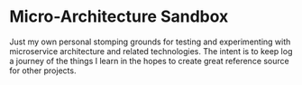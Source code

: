 # Micro-Architecture Sandbox
Just my own personal stomping grounds for testing and experimenting with microservice architecture and related technologies.  The intent is to keep log a journey of the things I learn in the hopes to create great reference source for other projects.
